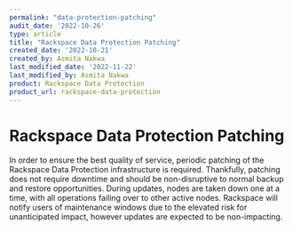 ```yaml
---
permalink: "data-protection-patching"
audit_date: '2022-10-26'
type: article
title: "Rackspace Data Protection Patching"
created_date: '2022-10-21'
created_by: Asmita Nakwa
last_modified_date: '2022-11-22'
last_modified_by: Asmita Nakwa
product: Rackspace Data Protection
product_url: rackspace-data-protection
---
```


# Rackspace Data Protection Patching

In order to ensure the best quality of service, periodic patching of the Rackspace Data Protection infrastructure is required. Thankfully, patching does not require downtime and should be non-disruptive to normal backup and restore opportunities. During updates, nodes are taken down one at a time, with all operations failing over to other active nodes. Rackspace will notify users of maintenance windows due to the elevated risk for unanticipated impact, however updates are expected to be non-impacting.